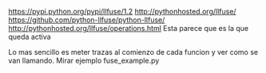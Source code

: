 https://pypi.python.org/pypi/llfuse/1.2
http://pythonhosted.org/llfuse/
https://github.com/python-llfuse/python-llfuse/
http://pythonhosted.org/llfuse/operations.html
Esta parece que es la que queda activa


Lo mas sencillo es meter trazas al comienzo de cada funcion y ver como se van llamando.
Mirar ejemplo fuse_example.py

